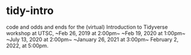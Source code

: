 # tidy-intro

code and odds and ends for the (virtual) Introduction to Tidyverse workshop at 
UTSC, ~Feb 26, 2019 at 2:00pm~ ~Feb 19, 2020 at 1:00pm~ ~July 13, 2020 at 
2:00pm~ ~January 26, 2021 at 3:00pm~ February 2, 2022, at 5:00pm.
